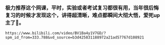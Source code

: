 ### 极力推荐这个网课，平时，实验或者考试复习都很有用，当年很后悔复习的时候才发现这个，讲得超清晰，难点都瞬间大彻大悟，爱死up主了🥰。
    https://www.bilibili.com/video/BV1Ba4y1V7GD/?spm_id_from=333.788&vd_source=b3d425831188972a21ad57767d108921
